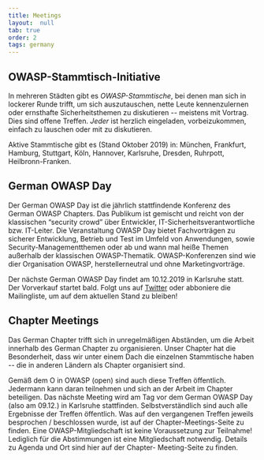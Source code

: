 ```yaml
---
title: Meetings
layout:  null
tab: true
order: 2
tags: germany
---
```


## OWASP-Stammtisch-Initiative

In mehreren Städten gibt es _OWASP-Stammtische_, bei denen man sich in
lockerer Runde trifft, um sich auszutauschen, nette Leute kennenzulernen
oder ernsthafte Sicherheitsthemen zu diskutieren -- meistens mit
Vortrag. Dies sind offene Treffen. _Jeder_ ist herzlich eingeladen,
vorbeizukommen, einfach zu lauschen oder mit zu diskutieren.

Aktive Stammtische gibt es (Stand Oktober 2019) in: München, Frankfurt, 
Hamburg, Stuttgart, Köln,  Hannover, Karlsruhe, Dresden, Ruhrpott,
Heilbronn-Franken.

## German OWASP Day

Der German OWASP Day ist die jährlich stattfindende Konferenz des German
OWASP Chapters. Das Publikum ist gemischt und reicht von der klassischen “security
crowd” über Entwickler, IT-Sicherheitsverantwortliche bzw. IT-Leiter. Die Veranstaltung 
OWASP Day bietet Fachvorträgen zu sicherer Entwicklung, Betrieb und Test im
Umfeld von Anwendungen, sowie Security-Managementthemen oder ab und wann
mal heiße Themen außerhalb der klassischen OWASP-Thematik. OWASP-Konferenzen
sind wie dier Organisation OWASP, herstellerneutral und ohne Marketingvorträge.

Der nächste German OWASP Day findet am 10.12.2019 in Karlsruhe statt.
Der Vorverkauf startet bald. Folgt uns auf [Twitter](https://www.twitter.com/OWASP_de) 
oder abboniere die Mailingliste, um auf dem aktuellen Stand zu bleiben!

## Chapter Meetings

Das German Chapter trifft sich in unregelmäßigen Abständen, um die
Arbeit innerhalb des German Chapter zu organisieren. Unser Chapter hat
die Besonderheit, dass wir unter einem Dach die einzelnen Stammtische
haben -- die in anderen Ländern als Chapter organisiert sind. 

Gemäß dem O in OWASP (open) sind auch diese Treffen öffentlich. Jedermann
kann daran teilnehmen und sich an der Arbeit im Chapter beteiligen. Das
nächste Meeting wird am Tag vor dem German OWASP Day (also am 09.12.) in
Karlsruhe stattfinden. Selbstverständlich sind auch alle Ergebnisse der
Treffen öffentlich. Was auf den vergangenen Treffen jeweils besprochen /
beschlossen wurde, ist auf der Chapter-Meetings-Seite zu finden. Eine
OWASP-Mitgliedschaft ist keine Voraussetzung zur Teilnahme! Lediglich
für die Abstimmungen ist eine Mitgliedschaft notwendig. Details zu
Agenda und Ort sind hier auf der Chapter- Meeting-Seite zu finden.
